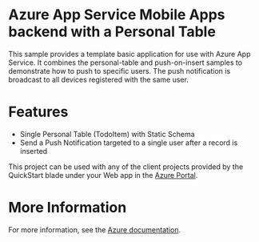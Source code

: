 # Azure App Service Mobile Apps backend with a Personal Table

This sample provides a template basic application for use with Azure App Service.
It combines the personal-table and push-on-insert samples to demonstrate how
to push to specific users. The push notification is broadcast to all devices
registered with the same user.

# Features

* Single Personal Table (TodoItem) with Static Schema
* Send a Push Notification targeted to a single user after a record is inserted

This project can be used with any of the client projects provided by the QuickStart blade under
your Web app in the [Azure Portal](https://portal.azure.com).

# More Information

For more information, see the [Azure documentation](https://azure.microsoft.com/en-us/documentation/articles/app-service-mobile-node-backend-how-to-use-server-sdk/).
